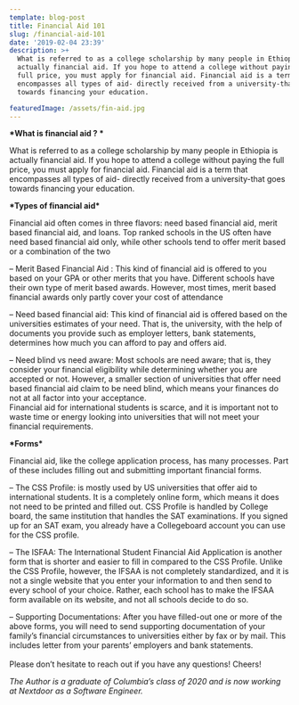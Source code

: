 ```yaml
---
template: blog-post
title: Financial Aid 101
slug: /financial-aid-101
date: '2019-02-04 23:39'
description: >+
  What is referred to as a college scholarship by many people in Ethiopia is
  actually financial aid. If you hope to attend a college without paying the
  full price, you must apply for financial aid. Financial aid is a term that
  encompasses all types of aid- directly received from a university-that goes
  towards financing your education. 

featuredImage: /assets/fin-aid.jpg
---
```

**\*What is financial aid ? \***

What is referred to as a college scholarship by many people in Ethiopia is actually financial aid. If you hope to attend a college without paying the full price, you must apply for financial aid. Financial aid is a term that encompasses all types of aid- directly received from a university-that goes towards financing your education.

**\*Types of financial aid\***

Financial aid often comes in three flavors: need based financial aid, merit based financial aid, and loans. Top ranked schools in the US often have need based financial aid only, while other schools tend to offer merit based or a combination of the two

– Merit Based Financial Aid : This kind of financial aid is offered to you based on your GPA or other merits that you have. Different schools have their own type of merit based awards. However, most times, merit based financial awards only partly cover your cost of attendance

– Need based financial aid: This kind of financial aid is offered based on the universities estimates of your need. That is, the university, with the help of documents you provide such as employer letters, bank statements, determines how much you can afford to pay and offers aid.

– Need blind vs need aware: Most schools are need aware; that is, they consider your financial eligibility while determining whether you are accepted or not. However, a smaller section of universities that offer need based financial aid claim to be need blind, which means your finances do not at all factor into your acceptance.\
Financial aid for international students is scarce, and it is important not to waste time or energy looking into universities that will not meet your financial requirements.

**\*Forms\***

Financial aid, like the college application process, has many processes. Part of these includes filling out and submitting important financial forms.

– The CSS Profile: is mostly used by US universities that offer aid to international students. It is a completely online form, which means it does not need to be printed and filled out. CSS Profile is handled by College board, the same institution that handles the SAT examinations. If you signed up for an SAT exam, you already have a Collegeboard account you can use for the CSS profile.

– The ISFAA: The International Student Financial Aid Application is another form that is shorter and easier to fill in compared to the CSS Profile. Unlike the CSS Profile, however, the IFSAA is not completely standardized, and it is not a single website that you enter your information to and then send to every school of your choice. Rather, each school has to make the IFSAA form available on its website, and not all schools decide to do so.

– Supporting Documentations: After you have filled-out one or more of the above forms, you will need to send supporting documentation of your family’s financial circumstances to universities either by fax or by mail. This includes letter from your parents’ employers and bank statements.\
\
Please don’t hesitate to reach out if you have any questions! Cheers!



*The Author is a graduate of Columbia’s class of 2020 and is now working at Nextdoor as a Software Engineer.*
